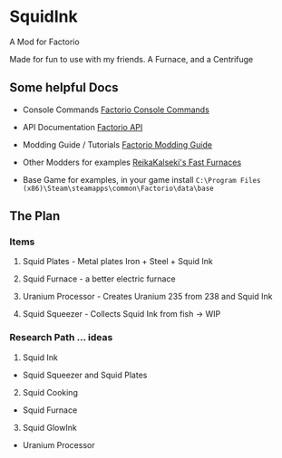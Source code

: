 # SquidInk

A Mod for Factorio

Made for fun to use with my friends. A Furnace, and a Centrifuge

## Some helpful Docs

- Console Commands
[Factorio Console Commands](https://wiki.factorio.com/Console)

- API Documentation
[Factorio API](https://lua-api.factorio.com/latest/)

- Modding Guide / Tutorials
[Factorio Modding Guide](https://wiki.factorio.com/Modding)

- Other Modders for examples
[ReikaKalseki's Fast Furnaces](https://github.com/ReikaKalseki/FastFurnaces)

- Base Game for examples, in your game install
`C:\Program Files (x86)\Steam\steamapps\common\Factorio\data\base`


## The Plan

### Items

1. Squid Plates - Metal plates Iron + Steel + Squid Ink

2. Squid Furnace - a better electric furnace

3. Uranium Processor - Creates Uranium 235 from 238 and Squid Ink

4. Squid Squeezer - Collects Squid Ink from fish -> WIP

### Research Path ... ideas

1. Squid Ink

  - Squid Squeezer and Squid Plates

2. Squid Cooking

  - Squid Furnace
  
3. Squid GlowInk

  - Uranium Processor
